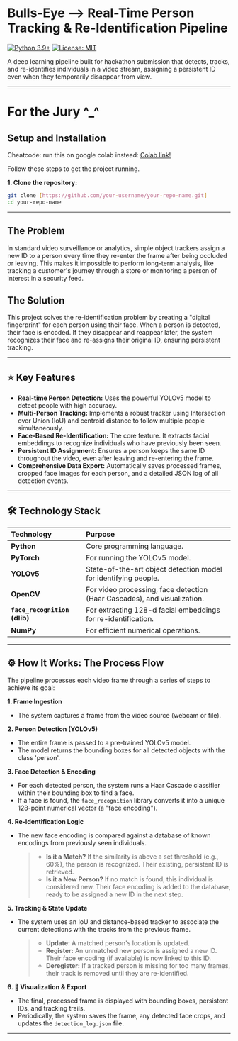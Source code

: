 # Bulls-Eye --> Real-Time Person Tracking & Re-Identification Pipeline

[![Python 3.9+](https://img.shields.io/badge/python-3.9+-blue.svg)](https://www.python.org/downloads/)
[![License: MIT](https://img.shields.io/badge/License-MIT-yellow.svg)](https://opensource.org/licenses/MIT)

A deep learning pipeline built for hackathon submission that detects, tracks, and re-identifies individuals in a video stream, assigning a persistent ID even when they temporarily disappear from view.

---

# For the Jury \^_^
## Setup and Installation

Cheatcode: run this on google colab instead: [Colab link!](https://colab.research.google.com/drive/1nq1NOA40PXEB9Gvg3OEM3ucormTHj2lX?usp=sharing)

Follow these steps to get the project running.


**1. Clone the repository:**
```bash
git clone [https://github.com/your-username/your-repo-name.git]
cd your-repo-name
```

---

## The Problem

In standard video surveillance or analytics, simple object trackers assign a new ID to a person every time they re-enter the frame after being occluded or leaving. This makes it impossible to perform long-term analysis, like tracking a customer's journey through a store or monitoring a person of interest in a security feed.

## The Solution

This project solves the re-identification problem by creating a "digital fingerprint" for each person using their face. When a person is detected, their face is encoded. If they disappear and reappear later, the system recognizes their face and re-assigns their original ID, ensuring persistent tracking.

---

## ⭐ Key Features

* **Real-time Person Detection:** Uses the powerful YOLOv5 model to detect people with high accuracy.
* **Multi-Person Tracking:** Implements a robust tracker using Intersection over Union (IoU) and centroid distance to follow multiple people simultaneously.
* **Face-Based Re-Identification:** The core feature. It extracts facial embeddings to recognize individuals who have previously been seen.
* **Persistent ID Assignment:** Ensures a person keeps the same ID throughout the video, even after leaving and re-entering the frame.
* **Comprehensive Data Export:** Automatically saves processed frames, cropped face images for each person, and a detailed JSON log of all detection events.

---

## 🛠️ Technology Stack

| Technology | Purpose |
| :--- | :--- |
| **Python** | Core programming language. |
| **PyTorch** | For running the YOLOv5 model. |
| **YOLOv5** | State-of-the-art object detection model for identifying people. |
| **OpenCV** | For video processing, face detection (Haar Cascades), and visualization. |
| **`face_recognition` (dlib)** | For extracting 128-d facial embeddings for re-identification. |
| **NumPy** | For efficient numerical operations. |

---

## ⚙️ How It Works: The Process Flow

The pipeline processes each video frame through a series of steps to achieve its goal:

**1. Frame Ingestion**
* The system captures a frame from the video source (webcam or file).

**2. Person Detection (YOLOv5)**
* The entire frame is passed to a pre-trained YOLOv5 model.
* The model returns the bounding boxes for all detected objects with the class 'person'.

**3. Face Detection & Encoding**
* For each detected person, the system runs a Haar Cascade classifier within their bounding box to find a face.
* If a face is found, the `face_recognition` library converts it into a unique 128-point numerical vector (a "face encoding").

**4. Re-Identification Logic**
* The new face encoding is compared against a database of known encodings from previously seen individuals.
    > * **Is it a Match?** If the similarity is above a set threshold (e.g., 60%), the person is recognized. Their existing, persistent ID is retrieved.
    > * **Is it a New Person?** If no match is found, this individual is considered new. Their face encoding is added to the database, ready to be assigned a new ID in the next step.

**5. Tracking & State Update**
* The system uses an IoU and distance-based tracker to associate the current detections with the tracks from the previous frame.
    > * **Update:** A matched person's location is updated.
    > * **Register:** An unmatched new person is assigned a new ID. Their face encoding (if available) is now linked to this ID.
    > * **Deregister:** If a tracked person is missing for too many frames, their track is removed until they are re-identified.

**6. 🎨 Visualization & Export**
* The final, processed frame is displayed with bounding boxes, persistent IDs, and tracking trails.
* Periodically, the system saves the frame, any detected face crops, and updates the `detection_log.json` file.

---

